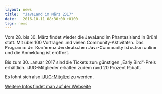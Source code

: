 ```yaml
---
layout: news
title:  "JavaLand im März 2017"
date:   2016-10-11 08:30:00 +0100
tags: news
---
```


Vom 28. bis 30. März findet wieder die JavaLand im Phantasialand in Brühl statt. Mit über 100 Vorträgen und vielen Community-Aktivitäten. Das Programm der Konferenz der deutschen Java-Community ist schon online und die Anmeldung ist eröffnet.

Bis zum 30. Januar 2017 sind die Tickets zum günstigen „Early Bird“-Preis erhältlich. iJUG-Mitglieder erhalten zudem rund 20 Prozent Rabatt.

Es lohnt sich also [iJUG-Mitglied](http://www.ijug.eu/mitgliedschaft/mitglied-werden.html) zu werden.

[Weitere Infos findet man auf der Webseite](https://www.javaland.eu)